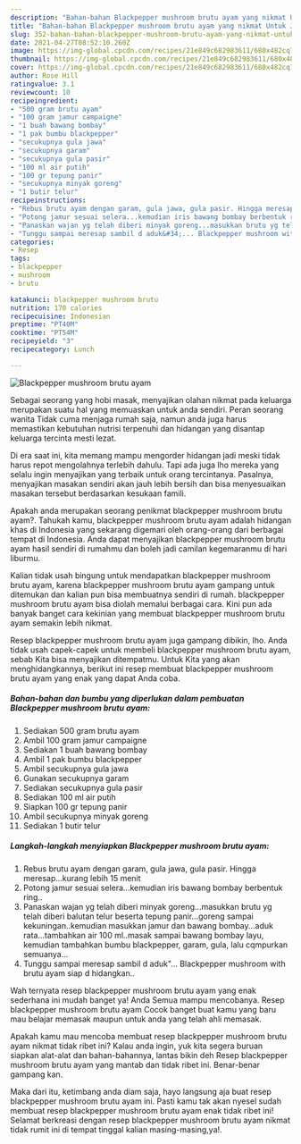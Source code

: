 ```yaml
---
description: "Bahan-bahan Blackpepper mushroom brutu ayam yang nikmat Untuk Jualan"
title: "Bahan-bahan Blackpepper mushroom brutu ayam yang nikmat Untuk Jualan"
slug: 352-bahan-bahan-blackpepper-mushroom-brutu-ayam-yang-nikmat-untuk-jualan
date: 2021-04-27T08:52:10.260Z
image: https://img-global.cpcdn.com/recipes/21e849c682983611/680x482cq70/blackpepper-mushroom-brutu-ayam-foto-resep-utama.jpg
thumbnail: https://img-global.cpcdn.com/recipes/21e849c682983611/680x482cq70/blackpepper-mushroom-brutu-ayam-foto-resep-utama.jpg
cover: https://img-global.cpcdn.com/recipes/21e849c682983611/680x482cq70/blackpepper-mushroom-brutu-ayam-foto-resep-utama.jpg
author: Rose Hill
ratingvalue: 3.1
reviewcount: 10
recipeingredient:
- "500 gram brutu ayam"
- "100 gram jamur campaigne"
- "1 buah bawang bombay"
- "1 pak bumbu blackpepper"
- "secukupnya gula jawa"
- "secukupnya garam"
- "secukupnya gula pasir"
- "100 ml air putih"
- "100 gr tepung panir"
- "secukupnya minyak goreng"
- "1 butir telur"
recipeinstructions:
- "Rebus brutu ayam dengan garam, gula jawa, gula pasir. Hingga meresap...kurang lebih 15 menit"
- "Potong jamur sesuai selera...kemudian iris bawang bombay berbentuk ring.."
- "Panaskan wajan yg telah diberi minyak goreng...masukkan brutu yg telah diberi balutan telur beserta tepung panir...goreng sampai kekuningan..kemudian masukkan jamur dan bawang bombay...aduk rata...tambahkan air 100 ml..masak sampai bawang bombay layu, kemudian tambahkan bumbu blackpepper, garam, gula, lalu cqmpurkan semuanya..."
- "Tunggu sampai meresap sambil d aduk&#34;... Blackpepper mushroom with brutu ayam siap d hidangkan.."
categories:
- Resep
tags:
- blackpepper
- mushroom
- brutu

katakunci: blackpepper mushroom brutu 
nutrition: 170 calories
recipecuisine: Indonesian
preptime: "PT40M"
cooktime: "PT54M"
recipeyield: "3"
recipecategory: Lunch

---
```



![Blackpepper mushroom brutu ayam](https://img-global.cpcdn.com/recipes/21e849c682983611/680x482cq70/blackpepper-mushroom-brutu-ayam-foto-resep-utama.jpg)

Sebagai seorang yang hobi masak, menyajikan olahan nikmat pada keluarga merupakan suatu hal yang memuaskan untuk anda sendiri. Peran seorang  wanita Tidak cuma menjaga rumah saja, namun anda juga harus memastikan kebutuhan nutrisi terpenuhi dan hidangan yang disantap keluarga tercinta mesti lezat.

Di era  saat ini, kita memang mampu mengorder hidangan jadi meski tidak harus repot mengolahnya terlebih dahulu. Tapi ada juga lho mereka yang selalu ingin menyajikan yang terbaik untuk orang tercintanya. Pasalnya, menyajikan masakan sendiri akan jauh lebih bersih dan bisa menyesuaikan masakan tersebut berdasarkan kesukaan famili. 



Apakah anda merupakan seorang penikmat blackpepper mushroom brutu ayam?. Tahukah kamu, blackpepper mushroom brutu ayam adalah hidangan khas di Indonesia yang sekarang digemari oleh orang-orang dari berbagai tempat di Indonesia. Anda dapat menyajikan blackpepper mushroom brutu ayam hasil sendiri di rumahmu dan boleh jadi camilan kegemaranmu di hari liburmu.

Kalian tidak usah bingung untuk mendapatkan blackpepper mushroom brutu ayam, karena blackpepper mushroom brutu ayam gampang untuk ditemukan dan kalian pun bisa membuatnya sendiri di rumah. blackpepper mushroom brutu ayam bisa diolah memalui berbagai cara. Kini pun ada banyak banget cara kekinian yang membuat blackpepper mushroom brutu ayam semakin lebih nikmat.

Resep blackpepper mushroom brutu ayam juga gampang dibikin, lho. Anda tidak usah capek-capek untuk membeli blackpepper mushroom brutu ayam, sebab Kita bisa menyajikan ditempatmu. Untuk Kita yang akan menghidangkannya, berikut ini resep membuat blackpepper mushroom brutu ayam yang enak yang dapat Anda coba.

<!--inarticleads1-->

##### Bahan-bahan dan bumbu yang diperlukan dalam pembuatan Blackpepper mushroom brutu ayam:

1. Sediakan 500 gram brutu ayam
1. Ambil 100 gram jamur campaigne
1. Sediakan 1 buah bawang bombay
1. Ambil 1 pak bumbu blackpepper
1. Ambil secukupnya gula jawa
1. Gunakan secukupnya garam
1. Sediakan secukupnya gula pasir
1. Sediakan 100 ml air putih
1. Siapkan 100 gr tepung panir
1. Ambil secukupnya minyak goreng
1. Sediakan 1 butir telur




<!--inarticleads2-->

##### Langkah-langkah menyiapkan Blackpepper mushroom brutu ayam:

1. Rebus brutu ayam dengan garam, gula jawa, gula pasir. Hingga meresap...kurang lebih 15 menit
1. Potong jamur sesuai selera...kemudian iris bawang bombay berbentuk ring..
1. Panaskan wajan yg telah diberi minyak goreng...masukkan brutu yg telah diberi balutan telur beserta tepung panir...goreng sampai kekuningan..kemudian masukkan jamur dan bawang bombay...aduk rata...tambahkan air 100 ml..masak sampai bawang bombay layu, kemudian tambahkan bumbu blackpepper, garam, gula, lalu cqmpurkan semuanya...
1. Tunggu sampai meresap sambil d aduk&#34;... Blackpepper mushroom with brutu ayam siap d hidangkan..




Wah ternyata resep blackpepper mushroom brutu ayam yang enak sederhana ini mudah banget ya! Anda Semua mampu mencobanya. Resep blackpepper mushroom brutu ayam Cocok banget buat kamu yang baru mau belajar memasak maupun untuk anda yang telah ahli memasak.

Apakah kamu mau mencoba membuat resep blackpepper mushroom brutu ayam nikmat tidak ribet ini? Kalau anda ingin, yuk kita segera buruan siapkan alat-alat dan bahan-bahannya, lantas bikin deh Resep blackpepper mushroom brutu ayam yang mantab dan tidak ribet ini. Benar-benar gampang kan. 

Maka dari itu, ketimbang anda diam saja, hayo langsung aja buat resep blackpepper mushroom brutu ayam ini. Pasti kamu tak akan nyesel sudah membuat resep blackpepper mushroom brutu ayam enak tidak ribet ini! Selamat berkreasi dengan resep blackpepper mushroom brutu ayam nikmat tidak rumit ini di tempat tinggal kalian masing-masing,ya!.

